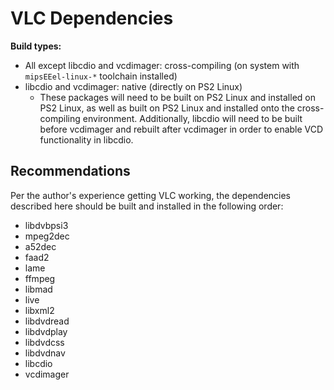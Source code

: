 # VLC Dependencies

**Build types:**  
* All except libcdio and vcdimager: cross-compiling (on system with ```mipsEEel-linux-*``` toolchain installed)
* libcdio and vcdimager: native (directly on PS2 Linux)
  * These packages will need to be built on PS2 Linux and installed on PS2 Linux, as well as built on PS2 Linux and installed onto the cross-compiling environment. Additionally, libcdio will need to be built before vcdimager and rebuilt after vcdimager in order to enable VCD functionality in libcdio.

## Recommendations

Per the author's experience getting VLC working, the dependencies described here should be built and installed in the following order:  
* libdvbpsi3
* mpeg2dec
* a52dec
* faad2
* lame
* ffmpeg
* libmad
* live
* libxml2
* libdvdread
* libdvdplay
* libdvdcss
* libdvdnav
* libcdio
* vcdimager

